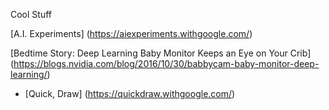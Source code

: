 


Cool Stuff

[A.I. Experiments] (https://aiexperiments.withgoogle.com/)

[Bedtime Story: Deep Learning Baby Monitor Keeps an Eye on Your Crib] (https://blogs.nvidia.com/blog/2016/10/30/babbycam-baby-monitor-deep-learning/)

* [Quick, Draw] (https://quickdraw.withgoogle.com/)

